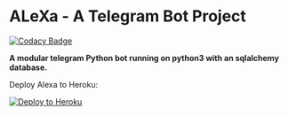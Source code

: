 # ALeXa - A Telegram Bot Project

[![Codacy Badge](https://api.codacy.com/project/badge/Grade/6070b197c3644c03bb3f0ec79d641675)](https://app.codacy.com/app/Ayush1311/RealAlexaBot?utm_source=github.com&utm_medium=referral&utm_content=Ayush1311/RealAlexaBot&utm_campaign=Badge_Grade_Settings)

**A modular telegram Python bot running on python3 with an sqlalchemy database.**

Deploy Alexa to Heroku:
<p align="left"><a href="https://heroku.com/deploy?template=https://github.com/Ayush1311/RealAlexaBot/tree/stable"> <img src="https://www.herokucdn.com/deploy/button.svg" alt="Deploy to Heroku" /></a></p>
